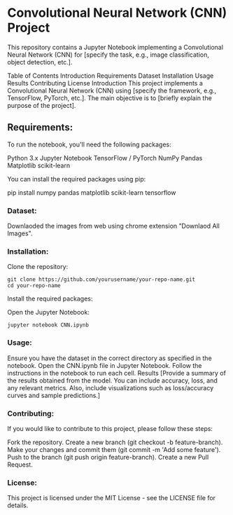# Convolutional Neural Network (CNN) Project
This repository contains a Jupyter Notebook implementing a Convolutional Neural Network (CNN) for [specify the task, e.g., image classification, object detection, etc.].

Table of Contents
  Introduction
  Requirements
  Dataset
  Installation
  Usage
  Results
  Contributing
  License
  Introduction
This project implements a Convolutional Neural Network (CNN) using [specify the framework, e.g., TensorFlow, PyTorch, etc.]. The main objective is to [briefly explain the purpose of the project].

## Requirements:
To run the notebook, you'll need the following packages:

Python 3.x
Jupyter Notebook
TensorFlow / PyTorch
NumPy
Pandas
Matplotlib
scikit-learn

You can install the required packages using pip:

pip install numpy pandas matplotlib scikit-learn tensorflow

### Dataset:
Downlaoded the images from web using chrome extension "Downlaod All Images".


### Installation:

  Clone the repository:
  
```
git clone https://github.com/yourusername/your-repo-name.git
cd your-repo-name
```

  Install the required packages:

  Open the Jupyter Notebook:

```
jupyter notebook CNN.ipynb
```

### Usage:

Ensure you have the dataset in the correct directory as specified in the notebook.
Open the CNN.ipynb file in Jupyter Notebook.
Follow the instructions in the notebook to run each cell.
Results
[Provide a summary of the results obtained from the model. You can include accuracy, loss, and any relevant metrics. Also, include visualizations such as loss/accuracy curves and sample predictions.]

### Contributing:

If you would like to contribute to this project, please follow these steps:

  Fork the repository.
  Create a new branch (git checkout -b feature-branch).
  Make your changes and commit them (git commit -m 'Add some feature').
  Push to the branch (git push origin feature-branch).
  Create a new Pull Request.
  
### License:
This project is licensed under the MIT License - see the LICENSE file for details.
